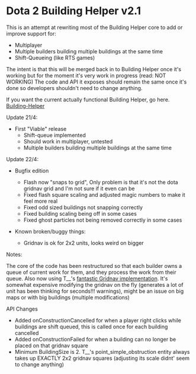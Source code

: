 # Dota 2 Building Helper v2.1

This is an attempt at rewriting most of the Building Helper core to add or improve support for:
* Multiplayer
* Multiple builders building multiple buildings at the same time
* Shift-Queueing (like RTS games)


The intent is that this will be merged back in to Building Helper once it's working but for the moment it's very work in progress (read: NOT WORKING)
The code and API it exposes should remain the same once it's done so developers shouldn't need to change anything.

If you want the current actually functional Building Helper, go here. [Building-Helper](https://github.com/Myll/Dota-2-Building-Helper)

Update 21/4:
* First "Viable" release
	- Shift-queue implemented
	- Should work in multiplayer, untested
	- Multiple builders building multiple buildings at the same time

Update 22/4:
* Bugfix edition
  - Flash now "snaps to grid", Only problem is that it's not the dota gridnav grid and I'm not sure if it even can be
  - Fixed flash square scaling and adjusted magic numbers to make it feel more real
  - Fixed odd sized buildings not snapping correctly
  - Fixed building scaling being off in some cases
  - Fixed ghost particles not being removed correctly in some cases

* Known broken/buggy things:
  - Gridnav is ok for 2x2 units, looks weird on bigger

Notes:

The core of the code has been restructured so that each builder owns a queue of current work for them, and they process the work from their queue. Also now using T__'s [fantastic Gridnav implementation](https://moddota.com/forums/discussion/comment/731/#Comment_731). It's somewhat expensive modifying the gridnav on the fly (generates a lot of unit has been thinking for seconds!!! warnings), might be an issue on big maps or with big buildings (multiple modifications)

API Changes
* Added onConstructionCancelled for when a player right clicks while buildings are shift queued, this is called once for each building cancelled
* Added onConstructionFailed for when a building can no longer be placed on that gridnav square
* Minimum BuildingSize is 2. T__'s point_simple_obstruction entity always takes up EXACTLY 2x2 gridnav squares (adjusting its scale didnt' seem to change anything)